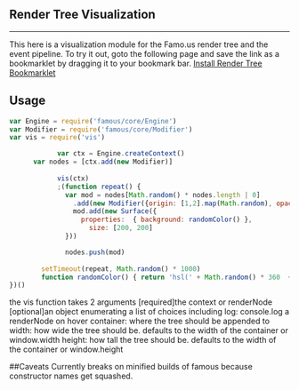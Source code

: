 ## Render Tree Visualization
-----------------------
This here is a visualization module  for the Famo.us render tree and the event pipeline.
To try it out, goto the following page and save the link as a bookmarklet by dragging
it to your bookmark bar. [Install Render Tree Bookmarklet](http://adnan-wahab.github.io/Render-Tree-Visualization)


## Usage
``` js
var Engine = require('famous/core/Engine')
var Modifier = require('famous/core/Modifier')
var vis = require('vis')

			var ctx = Engine.createContext()
      var nodes = [ctx.add(new Modifier)]
			
			vis(ctx)
			;(function repeat() {
			  var mod = nodes[Math.random() * nodes.length | 0]
				.add(new Modifier({origin: [1,2].map(Math.random), opacity: .5}))
				mod.add(new Surface({
				  properties:  { background: randomColor() },
					size: [200, 200]
			  }))

			  nodes.push(mod)
  
		setTimeout(repeat, Math.random() * 1000)
		function randomColor() { return 'hsl(' + Math.random() * 360  + ',80%, 80%)' }
})()
```

the vis function takes 2 arguments
[required]the context or renderNode
[optional]an object enumerating a list of choices including
log: console.log a renderNode on hover
container: where the tree should be appended to
width: how wide the tree should be. defaults to the width of the container or window.width
height: how tall the tree should be. defaults to the width of the container or window.height

##Caveats
Currently breaks on minified builds of famous because constructor names get
squashed.
